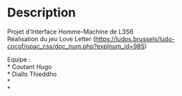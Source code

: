 # **Description**

Projet d'Interface Homme-Machine de L3S6  
Réalisation du jeu Love Letter (https://ludos.brussels/ludo-cocof/opac_css/doc_num.php?explnum_id=985)

Equipe :  
	* Coutant Hugo  
	* Diallo Thieddho   
	*   
	*   

